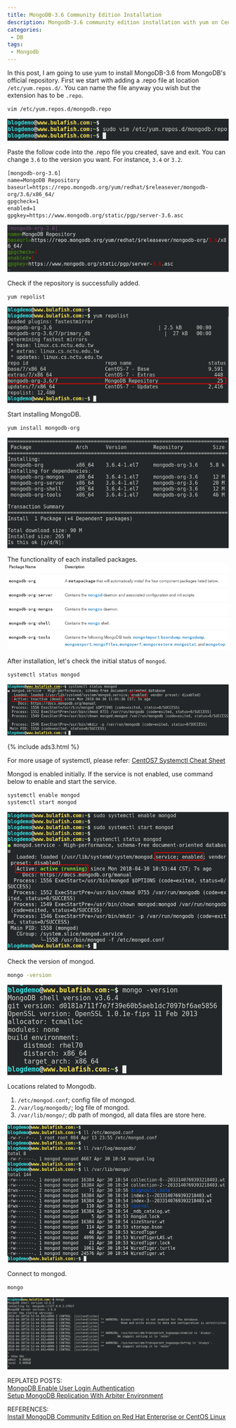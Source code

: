 ```yaml
---
title: MongoDB-3.6 Community Edition Installation
description: Mongodb-3.6 community edition installation with yum on CentOS7.
categories:
 - DB
tags:
 - Mongodb
---
```


In this post, I am going to use yum to install MongoDB-3.6 from MongoDB's official repository.  First we start with adding a .repo file at location `/etc/yum.repos.d/`.  You can name the file anyway you wish but the extension has to be `.repo`.
```bash
vim /etc/yum.repos.d/mongodb.repo
```
![mongodb installation](/assets/images/2018043002.png)

Paste the follow code into the .repo file you created, save and exit. You can change `3.6` to the version you want.  For instance, `3.4` or `3.2`.
```
[mongodb-org-3.6]
name=MongoDB Repository
baseurl=https://repo.mongodb.org/yum/redhat/$releasever/mongodb-org/3.6/x86_64/
gpgcheck=1
enabled=1
gpgkey=https://www.mongodb.org/static/pgp/server-3.6.asc
```
![mongodb installation](/assets/images/2018043001.png)

Check if the repository is successfully added.
```bash
yum repolist
```
![mongodb installation](/assets/images/2018043003.png)

Start installing MongoDB.
```bash
yum install mongodb-org
```
![mongodb installation](/assets/images/2018043004.png)

The functionality of each installed packages.
<br>![mongodb installation](/assets/images/2018043011.png)

After installation, let's check the initial status of `mongod`.
```bash
systemctl status mongod
```
![mongodb installation](/assets/images/2018043010.png)

{% include ads3.html %}

For more usage of systemctl, please refer: [CentOS7 Systemctl Cheat Sheet](https://www.bulafish.com/centos/2018/04/27/centos7-systemctl-cheat-sheet/)

Mongod is enabled initially.  If the service is not enabled, use command below to enable and start the service.
```bash
systemctl enable mongod
systemctl start mongod
```
![mongodb installation](/assets/images/2018043006.png)

Check the version of mongod.
```bash
mongo -version
```
![mongodb installation](/assets/images/2018043009.png)

Locations related to Mongodb.
1. `/etc/mongod.conf`; config file of mongod.
2. `/var/log/mongodb/`; log file of mongod.
3. `/var/lib/mongo/`; db path of mongod, all data files are store here.

![mongodb installation](/assets/images/2018043008.png)

Connect to mongod.
```bash
mongo
```
![mongodb installation](/assets/images/2018043007.png)

REPLATED POSTS:  
[MongoDB Enable User Login Authentication](https://www.bulafish.com/db/2018/04/30/mongodb-enable-authentication/)  
[Setup MongoDB Replication With Arbiter Environment](https://www.bulafish.com/db/2018/04/30/setup-mongodb-replication-with-arbiter-environment/)

REFERENCES:
<br>[
Install MongoDB Community Edition on Red Hat Enterprise or CentOS Linux](https://docs.mongodb.com/manual/tutorial/install-mongodb-on-red-hat/#run-mongodb-community-edition)
